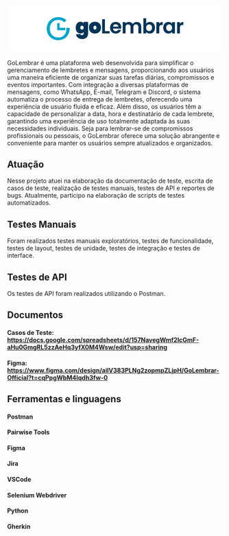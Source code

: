
![Logo](https://github.com/GoLembrar/GoLembrar-cliente/raw/main/src/assets/banner.jpg)




 GoLembrar é uma plataforma web desenvolvida para simplificar o gerenciamento de lembretes e mensagens, proporcionando aos usuários uma maneira eficiente de organizar suas tarefas diárias, compromissos e eventos importantes. Com integração a diversas plataformas de mensagens, como WhatsApp, E-mail, Telegram e Discord, o sistema automatiza o processo de entrega de lembretes, oferecendo uma experiência de usuário fluida e eficaz. Além disso, os usuários têm a capacidade de personalizar a data, hora e destinatário de cada lembrete, garantindo uma experiência de uso totalmente adaptada às suas necessidades individuais. Seja para lembrar-se de compromissos profissionais ou pessoais, o GoLembrar oferece uma solução abrangente e conveniente para manter os usuários sempre atualizados e organizados.
## Atuação

Nesse projeto atuei na elaboração da documentação de teste, escrita de casos de teste, realização de testes manuais, testes de API e reportes de bugs. Atualmente, participo na elaboração de scripts de testes automatizados.

## Testes Manuais 
Foram realizados testes manuais exploratórios, testes  de funcionalidade, testes de layout, testes de unidade, testes de integração e testes de interface.

## Testes de API
Os testes de API foram realizados utilizando o Postman.

## Documentos
#### Casos de Teste: https://docs.google.com/spreadsheets/d/157NavegWmf2IcGmF-aHu0GmgRL5zzAeHq3yfX0M4Wsw/edit?usp=sharing
#### Figma: https://www.figma.com/design/ailV383PLNg2zopmpZLjpH/GoLembrar-Official?t=cqPpgWbM4Iqdh3fw-0






## Ferramentas e linguagens 
#### Postman
#### Pairwise Tools
#### Figma
#### Jira 
#### VSCode
#### Selenium Webdriver
#### Python 
#### Gherkin


